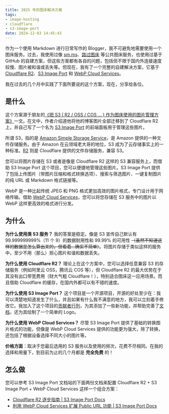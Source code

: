 ```yaml
---
title: 2025 年的图床解决方案
tags:
- image-hosting
- cloudflare
- s3-image-port
date: 2024-12-03 14:45:43
---
```


作为一个使用 Markdown 进行日常写作的 Blogger，我不可避免地需要使用一个图床服务。过去，我使用过像 [sm.ms](https://sm.ms/)、[路过图床](https://imgse.com/) 等公共图床服务，也使用过基于 GitHub 的自建方案，但这些方案都有各自的问题，包括但不限于国内外连接速度较慢、图片被和谐或丢失等。但现在，我有了一个完整的自建解决方案，它基于 [Cloudflare R2](https://www.cloudflare.com/zh-cn/developer-platform/products/r2/)、[S3 Image Port](https://iport.yfi.moe/) 和 [WebP Cloud Services](https://webp.se)。

<!--more-->

我在过去的几个月中实践了下面所要说的这个方案，现在，分享给各位。

## 是什么

这个方案源于朋友的[《把 S3 ( R2 / OSS / COS ... ) 作为图床使用的图片管理方案》](https://yfi.moe/post/manage-website-images)一文。在文中，作者介绍道他将他的博客图片全部迁移到了 Cloudflare R2 上，并自己写了一个名为 [S3 Image Port](https://github.com/yy4382/s3-image-port) 的前端面板用于管理这些图片。

所谓 S3，指的是 [Amazon Simple Storage Service](https://aws.amazon.com/s3/)，是 Amazon 提供的一种文件存储服务。由于 Amazon 在云领域老大哥的地位，S3 成为了云存储事实上的一种标准。[R2](https://www.cloudflare.com/zh-cn/developer-platform/products/r2/) 则是 Cloudflare 提供的文件存储服务，兼容 S3。

您可以将图片存储在 S3 或者是像是 Cloudflare R2 这样的 S3 兼容服务上，而借助 S3 Image Port 这个项目，您可以便捷地管理这些图片。S3 Image Port 提供了包括上传图片（带图片压缩和格式转换选项）、搜索与筛选图片、一键复制图片的纯 URL 或 Markdown 格式链接等。

WebP 是一种比起传统 JPEG 和 PNG 格式更加高效的图片格式，专门设计用于网络传输。借助 [WebP Cloud Services](https://webp.se)，您可以将您存储在 S3 服务中的图片以 WebP 这样更高效的格式进行分发。

## 为什么

**为什么使用类 S3 服务？** 我的答案是稳定。像是 S3 宣传自己默认有 99.999999999%（11 个 9）的数据耐用性和 99.99% 的可用性 ~~（虽然不知道这样的数据是怎么算出来的，但看着...确实不简单）~~。将图片存储于类似这样的服务中，至少不用（那么）担心图片和谐和数据丢失。

**为什么使用 Cloudflare R2？** 理论上在这个方案中，您可以选择任意兼容 S3 的存储服务（例如阿里云 OSS，腾讯云 COS 等），但 Cloudflare R2 的最大优势在于其没有出口带宽费用（财大气粗 Cloudflare！），特别适合图床这一应用场景。而且借助 Cloudflare 的缓存，在国内外都可以有不错的速度。

**为什么使用 S3 Image Port？** 这个项目是一个开源项目，开源的好处至少在：我可以清楚地知道发生了什么，并且如果有什么我不满意的地方，我可以立刻着手修改它。我加入了这个项目的[贡献者行列](https://github.com/yy4382/s3-image-port/graphs/contributors)，为其添加了一些新功能，并帮助完善了[文档](https://docs.iport.yfi.moe)，还为其绘制了一个简单的 Logo。

**为什么使用 WebP Cloud Services？** 尽管 S3 Image Port 提供了基础的转换图片格式的功能，但像是 WebP Cloud Services 提供的功能更为强大，除了转换，还包括了根据设备选择不同大小的图片等。

**价格方面**：取决于您最后选用的 S3 服务以及使用的频次，花费不尽相同。在我的选择和用量下，到目前为止的几个月都是 **完全免费** 的！

## 怎么做

您可以参考 S3 Image Port 文档站的下面两份文档来配置 Cloudflare R2 + S3 Image Port + WebP Cloud Services 这样一个组合方案：

- [Cloudflare R2 逐步指南 | S3 Image Port Docs](https://docs.iport.yfi.moe/zh/guide/for-cloudflare-r2)
- [利用 WebP Cloud Services 扩展 Public URL 功能 | S3 Image Port Docs](https://docs.iport.yfi.moe/zh/guide/use-webp-cloud-services)
